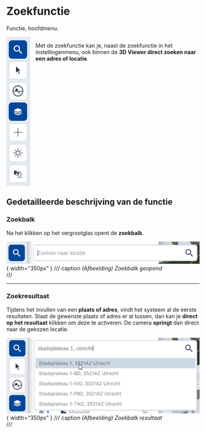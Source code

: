 # Zoekfunctie

Functie, hoofdmenu.

<div style="display: flex; align-items: flex-start; gap: 15px;">
  <img src="../handleiding/imgs/zoeken.menu.main.png" alt="Werkbalk, zoekfunctie" style="max-width: 200px; height: auto;">
  
  <p>
    Met de zoekfunctie kan je, naast de zoekfunctie in het instellingenmenu, 
    ook binnen de <strong>3D Viewer direct zoeken naar een adres of locatie</strong>.
  </p>
</div>


## Gedetailleerde beschrijving van de functie

### Zoekbalk

Na het klikken op het vergrootglas opent de **zoekbalk**.

![Building Blocks](../handleiding/imgs/zoeken.balk.menu.main.png){ width="350px" }
/// caption
_(Afbeelding) Zoekbalk geopend_  
///

---

### Zoekresultaat

Tijdens het invullen van een **plaats of adres**, vindt het systeem al de eerste resultaten. Staat de gewenste plaats of adres er al tussen, dan kan je **direct op het resultaat** klikken om deze te activeren. De camera **springt** dan direct naar de gekozen locatie.

![Building Blocks](../handleiding/imgs/zoeken.resultaat.menu.main.png){ width="350px" }
/// caption
_(Afbeelding) Zoekbalk resultaat_  
///